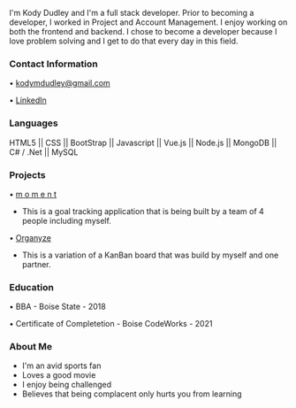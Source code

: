 I'm Kody Dudley and I'm a full stack developer. Prior to becoming a developer, I worked in Project and Account Management. I enjoy working on both the frontend and backend. I chose to become a developer because I love problem solving and I get to do that every day in this field.

### Contact Information

  • [kodymdudley@gmail.com](kodymdudley@gmail.com)

  • [LinkedIn](https://www.linkedin.com/in/kodymdudley/)
  
### Languages

HTML5 || CSS || BootStrap || Javascript || Vue.js || Node.js || MongoDB || C# / .Net || MySQL
  
### Projects

  • [m o m e n t](https://github.com/milesfwilson/capstone)
  
   - This is a goal tracking application that is being built by a team of 4 people including myself.
      
  • [Organyze](https://github.com/kodydudley/kanbanned/)
  
   - This is a variation of a KanBan board that was build by myself and one partner.
  
### Education

  • BBA  -  Boise State  -  2018
  
  • Certificate of Completetion  -  Boise CodeWorks  -  2021

### About Me

  - I'm an avid sports fan
  - Loves a good movie
  - I enjoy being challenged
  - Believes that being complacent only hurts you from learning
